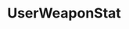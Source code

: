 ---
title: UserWeaponStat
parent: Types
layout: default
nav_order: 15
permalink: "/Types/UserWeaponStat"
---